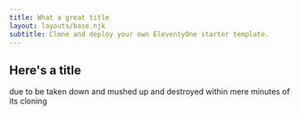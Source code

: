 ```yaml
---
title: What a great title
layout: layouts/base.njk
subtitle: Clone and deploy your own EleventyOne starter template.
---
```


## Here's a title

due to be taken down and mushed up and destroyed within mere minutes of its cloning
